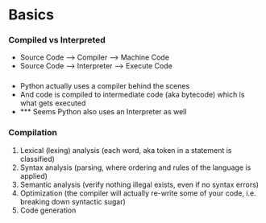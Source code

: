 # Basics

### Compiled vs Interpreted
- Source Code --> Compiler --> Machine Code
- Source Code --> Interpreter --> Execute Code

### 
- Python actually uses a compiler behind the scenes
- And code is compiled to intermediate code (aka bytecode) which is what gets executed
- *** Seems Python also uses an Interpreter as well

### Compilation
1. Lexical (lexing) analysis (each word, aka token in a statement is classified)
1. Syntax analysis (parsing, where ordering and rules of the language is applied) 
1. Semantic analysis (verify nothing illegal exists, even if no syntax errors)
1. Optimization (the compiler will actually re-write some of your code, i.e. breaking down syntactic sugar)
1. Code generation